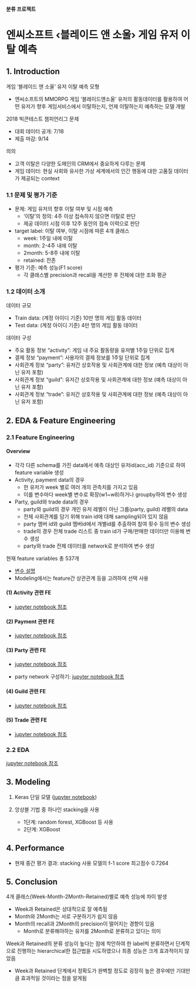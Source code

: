 #### 분류 프로젝트
# 엔씨소프트 ‹블레이드 앤 소울› 게임 유저 이탈 예측

## 1. Introduction
게임 ‘블레이드 앤 소울’ 유저 이탈 예측 모형
- 엔씨소프트의 MMORPG 게임 ‘블레이드앤소울’ 유저의 활동데이터를 활용하여 어떤 유저가 향후 게임서비스에서 이탈하는지, 언제 이탈하는지 예측하는 모델 개발

2018 빅콘테스트 챔피언리그 문제
- 대회 데이터 공개: 7/18
- 제출 마감: 9/14

의의
- 고객 이탈은 다양한 도메인의 CRM에서 중요하게 다루는 문제
- 게임 데이터: 현실 사회와 유사한 가상 세계에서의 인간 행동에 대한 고품질 데이터가 제공되는 context 

### 1.1 문제 및 평가 기준
- 문제: 게임 유저의 향후 이탈 여부 및 시점 예측
	- ‘이탈’의 정의: 4주 이상 접속하지 않으면 이탈로 판단
	- 제공 데이터 시점 이후 12주 동안의 접속 이력으로 판단
- target label: 이탈 여부, 이탈 시점에 따른 4개 클래스
	- week: 1주일 내에 이탈
	- month: 2-4주 내에 이탈
	- 2month: 5-8주 내에 이탈
	- retained: 잔존
- 평가 기준: 예측 성능(F1 score)
	- 각 클래스별 precision과 recall을 계산한 후 전체에 대한 조화 평균

### 1.2 데이터 소개
데이터 규모
- Train data: (계정 아이디 기준) 10만 명의 게임 활동 데이터
- Test data: (계정 아이디 기준) 4만 명의 게임 활동 데이터

데이터 구성
- 주요 활동 정보 “activity”: 게임 내 주요 활동량을 유저별 1주일 단위로 집계
- 결제 정보 “payment”: 사용자의 결제 정보를 1주일 단위로 집계
- 사회관계 정보 “party”: 유저간 상호작용 및 사회관계에 대한 정보 (예측 대상이 아닌 유저 포함)
- 사회관계 정보 “guild”: 유저간 상호작용 및 사회관계에 대한 정보 (예측 대상이 아닌 유저 포함)
- 사회관계 정보 “trade”: 유저간 상호작용 및 사회관계에 대한 정보 (예측 대상이 아닌 유저 포함)
  
## 2. EDA & Feature Engineering

### 2.1 Feature Engineering

#### Overview
- 각각 다른 schema를 가진 data에서 예측 대상인 유저id(acc_id) 기준으로 하여 feature variable 생성
- Activity, payment data의 경우
	- 한 유저가 week 별로 여러 개의 관측치를 가지고 있음
	- 이를 변수마다 week별 변수로 확장(w1~w8)하거나 groupby하여 변수 생성
- Party, guild와 trade data의 경우
	- party와 guild의 경우 개인 유저 레벨이 아닌 그룹(party, guild) 레벨의 data
	- 전체 사회관계를 담기 위해 train id에 대해 sampling되어 있지 않음
	- party 멤버 id와 guild 멤버id에서 개별id를 추출하여 참여 횟수 등의 변수 생성 
	- trade의 경우 전체 trade 리스트 중 train id가 구매/판매한 데이터만 이용해 변수 생성
	- party와 trade 전체 데이터를 network로 분석하여 변수 생성

현재 feature variables 총 537개
- [변수 설명](https://docs.google.com/spreadsheets/d/1mm9PTYYPBvEwT4YOv-zK9bUCs2nIcGCh_BwxN9m97Iw/edit?usp=sharing)
- Modeling에서는 feature간 상관관계 등을 고려하여 선택 사용

#### (1) Activity 관련 FE
- [jupyter notebook 참조](https://github.com/hyeshinoh/Project_Classification_GameUser_Exit_Prediction/blob/master/1_1_FE_activity.ipynb)

#### (2) Payment 관련 FE
- [jupyter notebook 참조](https://github.com/hyeshinoh/Project_Classification_GameUser_Exit_Prediction/blob/master/1_2_FE_payment.ipynb)

#### (3) Party 관련 FE
- [jupyter notebook 참조](https://github.com/hyeshinoh/Project_Classification_GameUser_Exit_Prediction/blob/master/1_3_FE_party.ipynb)

- party network 구성하기: [jupyter notebook 참조](https://github.com/hyeshinoh/Project_Classification_GameUser_Exit_Prediction/blob/master/1_3_FE_party_network.ipynb)

#### (4) Guild 관련 FE
- [jupyter notebook 참조](https://github.com/hyeshinoh/Project_Classification_GameUser_Exit_Prediction/blob/master/1_4_FE_guild.ipynb)

#### (5) Trade 관련 FE
- [jupyter notebook 참조](https://github.com/hyeshinoh/Project_Classification_GameUser_Exit_Prediction/blob/master/1_5_FE_trade.ipynb)

### 2.2 EDA
[jupyter notebook 참조](https://github.com/hyeshinoh/Project_Classification_GameUser_Exit_Prediction/blob/master/2_EDA.ipynb)


## 3. Modeling
1. Keras 단일 모델 ([jupyter notebook](https://colab.research.google.com/drive/1DLjjuAU87UHCXkUEDoBE12SuTrRRXCTi))

2. 앙상블 기법 중 하나인 stacking을 사용 
	- 1단계: random forest, XGBoost 등 사용
  	- 2단계: XGBoost

## 4. Performance
- 현재 중간 평가 결과: stacking 사용 모델의 f-1 score 최고점수 0.7264

## 5. Conclusion
4개 클래스(Week-Month-2Month-Retained)별로 예측 성능에 차이 발생
- Week과 Retained은 상대적으로 잘 예측됨
- Month와 2Month는 서로 구분하기가 쉽지 않음
- Month의 recall과 2Month의 precision이 떨어지는 경향이 있음
	- Month로 분류해야하는 유저를 2Month로 분류하고 있다는 의미

Week과 Retained의 분류 성능이 높다는 점에 착안하여 한 label씩 분류하면서 단계적으로 진행하는 hierarchical한 접근법을 시도하였으나 최종 성능은 크게 효과적이지 않았음
- Week과 Retained 단계에서 정확도가 완벽할 정도로 굉장히  높은 경우에만 기대만큼 효과적일 것이라는 점을 알게됨
